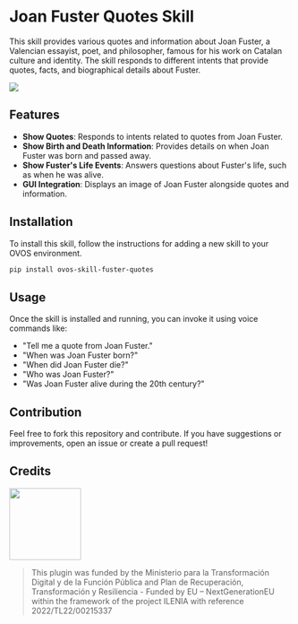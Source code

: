 # Joan Fuster Quotes Skill

This skill provides various quotes and information about Joan Fuster, a Valencian essayist, poet, and philosopher, famous for his work on Catalan culture and identity. The skill responds to different intents that provide quotes, facts, and biographical details about Fuster.

![](./gui/all/fuster.png)

## Features

- **Show Quotes**: Responds to intents related to quotes from Joan Fuster.
- **Show Birth and Death Information**: Provides details on when Joan Fuster was born and passed away.
- **Show Fuster's Life Events**: Answers questions about Fuster's life, such as when he was alive.
- **GUI Integration**: Displays an image of Joan Fuster alongside quotes and information.

## Installation

To install this skill, follow the instructions for adding a new skill to your OVOS environment.

```bash
pip install ovos-skill-fuster-quotes
```

## Usage

Once the skill is installed and running, you can invoke it using voice commands like:

- "Tell me a quote from Joan Fuster."
- "When was Joan Fuster born?"
- "When did Joan Fuster die?"
- "Who was Joan Fuster?"
- "Was Joan Fuster alive during the 20th century?"

## Contribution

Feel free to fork this repository and contribute. If you have suggestions or improvements, open an issue or create a pull request!

## Credits

<img src="img.png" width="128"/>

> This plugin was funded by the Ministerio para la Transformación Digital y de la Función Pública and Plan de Recuperación, Transformación y Resiliencia - Funded by EU – NextGenerationEU within the framework of the project ILENIA with reference 2022/TL22/00215337
